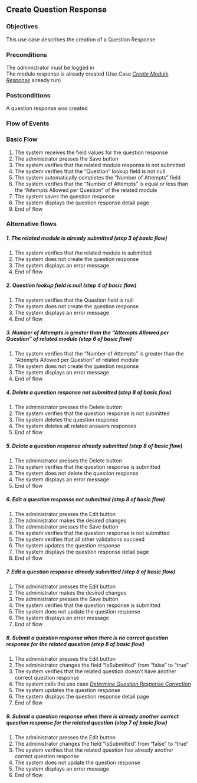 ## Create Question Response

### Objectives 
This use case describes the creation of a Question Response

### Preconditions
The administrator must be logged in  
The module response is already created (Use Case [*Create Module Response*](https://github.com/FieloIncentiveAutomation/fieloelr/blob/feature/elrbackend/doc/UC-ELR-0007-Create%20Module%20Response.md) already run)

### Postconditions
A question response was created

### Flow of Events

### Basic Flow
   1. The system receives the field values for the question response
   2. The administrator presses the Save button
   3. The system verifies that the related module response is not submitted
   4. The system verifies that the “Question” lookup field is not null
   5. The system automatically completes the “Number of Attempts” field
   6. The system verifies that the “Number of Attempts” is equal or less than the “Attempts Allowed per Question” of the related module
   7. The system saves the question response
   8. The system displays the question response detail page 
   9. End of flow

### Alternative flows
##### 1. The related module is already submitted (step 3 of basic flow)
   1. The system verifies that the related module is submitted
   2. The system does not create the question response
   3. The system displays an error message
   4. End of flow
##### 2. Question lookup field is null (step 4 of basic flow)
   1. The system verifies that the Question field is null
   2. The system does not create the question response
   3. The system displays an error message
   4. End of flow

##### 3. Number of Attempts is greater than the “Attempts Allowed per Question” of related module (step 6 of basic flow)
   1. The system verifies that the “Number of Attempts” is greater than the “Attempts Allowed per Question” of related module
   2. The system does not create the question response
   3. The system displays an error message
   4. End of flow

##### 4. Delete a question response not submitted (step 8 of basic flow)
   1. The administrator presses the Delete button
   2. The system verifies that the question response is not submitted
   3. The system deletes the question response
   4. The system deletes all related answers responses
   5. End of flow

##### 5. Delete a question response already submitted (step 8 of basic flow)
   1. The administrator presses the Delete button
   2. The system verifies that the question response is submitted
   3. The system does not delete the question response
   4. The system displays an error message
   5. End of flow

##### 6. Edit a question response not submitted (step 8 of basic flow)
   1. The administrator presses the Edit button
   2. The administrator makes the desired changes 
   3. The administrator presses the Save button
   4. The system verifies that the question response is not submitted
   5. The system verifies that all other validations succeed
   6. The system updates the question response
   7. The system displays the question response detail page 
   8. End of flow

##### 7. Edit a question response already submitted (step 8 of basic flow)
   1. The administrator presses the Edit button
   2. The administrator makes the desired changes 
   3. The administrator presses the Save button
   4. The system verifies that the question response is submitted
   5. The system does not update the question response
   6. The system displays an error message
   7. End of flow

##### 8. Submit a question response when there is no correct question response for the related question (step 8 of basic flow)
   1. The administrator presses the Edit button 
   2. The administrator changes the field “IsSubmitted” from “false” to “true”
   3. The system verifies that the related question doesn’t have another correct question response
   4. The system calls the use case [*Determine Question Response Correction*](https://github.com/FieloIncentiveAutomation/fieloelr/blob/feature/elrbackend/doc/UC-ELR-0011-Determine%20Question%20Response%20Correction.md)
   5. The system updates the question response
   6. The system displays the question response detail page
   7. End of flow

##### 9. Submit a question response when there is already another correct question response for the related question (step 7 of basic flow)
   1. The administrator presses the Edit button 
   2. The administrator changes the field “IsSubmitted” from “false” to “true”
   3. The system verifies that the related question has already another correct question response
   4. The system does not update the question response
   5. The system displays an error message
   6. End of flow
